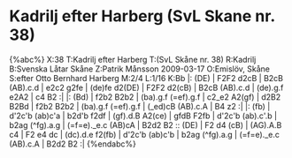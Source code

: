 # Kadrilj efter Harberg (SvL Skane nr. 38)

{%abc%}
X:38
T:Kadrilj efter Harberg
T:(SvL Skåne nr. 38)
R:Kadrilj
B:Svenska Låtar Skåne
Z:Patrik Månsson 2009-03-17
O:Emislöv, Skåne
S:efter Otto Bernhard Harberg
M:2/4
L:1/16
K:Bb
|: (DE) | F2F2 d2cB | B2cB (AB).c.d | e2c2 g2fe | (de)fe d2(DE) | 
          F2F2 d2(cB) | B2cB (AB).c.d | (de).g.f e2A2 | c4 B2 :|
|: (Bd) | f2b2 B2b2 | (ba).g.f (=ef).g.f | c2_e2 A2(gf) | d2B2 B2Bd |
f2b2 B2b2 | (ba).g.f (=ef).g.f | (_ed)cB (AB).c.A | B4 z2 :|
|: (fb) | d'2c'b (ab)c'a | b2d'b f2df | (gf).d.B A2(ce) | gfdB F2fb | 
          d'2c'b (ab).c'.b | b2ag (^fg).a.g | (=f=e)._e.c (AB)cA | B2d2 B2 :: 
(DE) | F2 d4 (cB) | (AG).A.B c4 | F2 e4 dc | (dc).d.e f2(fb) | 
d'2c'b (ab)c'b | b2ag (^fg).a.g | (=f=e)._e.c (AB).c.A | B2d2 B2 :|
{%endabc%}
